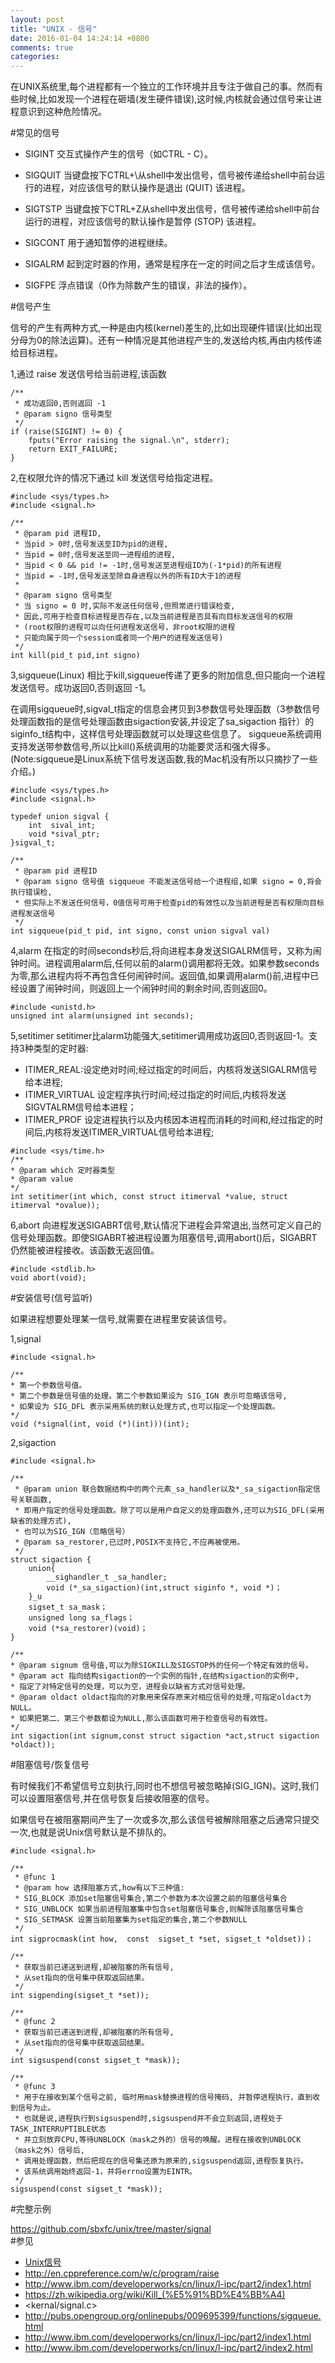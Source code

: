 ```yaml
---
layout: post
title: "UNIX - 信号"
date: 2016-01-04 14:24:14 +0800
comments: true
categories: 
---
```


在UNIX系统里,每个进程都有一个独立的工作环境并且专注于做自己的事。然而有些时候,比如发现一个进程在砸墙(发生硬件错误),这时候,内核就会通过信号来让进程意识到这种危险情况。

#常见的信号

- SIGINT   交互式操作产生的信号（如CTRL - C）。

- SIGQUIT  当键盘按下CTRL+\从shell中发出信号，信号被传递给shell中前台运行的进程，对应该信号的默认操作是退出 (QUIT) 该进程。

- SIGTSTP  当键盘按下CTRL+Z从shell中发出信号，信号被传递给shell中前台运行的进程，对应该信号的默认操作是暂停 (STOP) 该进程。

- SIGCONT  用于通知暂停的进程继续。

- SIGALRM  起到定时器的作用，通常是程序在一定的时间之后才生成该信号。

- SIGFPE	浮点错误（0作为除数产生的错误，非法的操作）。 

#信号产生

信号的产生有两种方式,一种是由内核(kernel)差生的,比如出现硬件错误(比如出现分母为0的除法运算)。还有一种情况是其他进程产生的,发送给内核,再由内核传递给目标进程。

1,通过 raise 发送信号给当前进程,该函数
	
	/**
	 * 成功返回0,否则返回 -1
	 * @param signo 信号类型
	 */
	if (raise(SIGINT) != 0) {
        fputs("Error raising the signal.\n", stderr);
        return EXIT_FAILURE;
    }

	
2,在权限允许的情况下通过 kill 发送信号给指定进程。

	#include <sys/types.h> 
	#include <signal.h> 
	
	/**
	 * @param pid 进程ID,
	 * 当pid > 0时,信号发送至ID为pid的进程,
	 * 当pid = 0时,信号发送至同一进程组的进程,
	 * 当pid < 0 && pid != -1时,信号发送至进程组ID为(-1*pid)的所有进程
	 * 当pid = -1时,信号发送至除自身进程以外的所有ID大于1的进程
	 * 
	 * @param signo 信号类型
	 * 当 signo = 0 时,实际不发送任何信号,但照常进行错误检查,
	 * 因此,可用于检查目标进程是否存在,以及当前进程是否具有向目标发送信号的权限
	 * (root权限的进程可以向任何进程发送信号，非root权限的进程
	 * 只能向属于同一个session或者同一个用户的进程发送信号)
	 */
	int kill(pid_t pid,int signo)
	
3,sigqueue(Linux) 相比于kill,sigqueue传递了更多的附加信息,但只能向一个进程发送信号。成功返回0,否则返回 -1。

在调用sigqueue时,sigval_t指定的信息会拷贝到3参数信号处理函数（3参数信号处理函数指的是信号处理函数由sigaction安装,并设定了sa_sigaction
指针）的siginfo_t结构中，这样信号处理函数就可以处理这些信息了。
sigqueue系统调用支持发送带参数信号,所以比kill()系统调用的功能要灵活和强大得多。(Note:sigqueue是Linux系统下信号发送函数,我的Mac机没有所以只摘抄了一些介绍。)


 
	#include <sys/types.h> 
	#include <signal.h> 
	
	typedef union sigval {
 		int  sival_int;
 		void *sival_ptr;
 	}sigval_t;
 	
	/**
	 * @param pid 进程ID
	 * @param signo 信号值 sigqueue 不能发送信号给一个进程组,如果 signo = 0,将会执行错误检,
	 * 但实际上不发送任何信号，0值信号可用于检查pid的有效性以及当前进程是否有权限向目标进程发送信号
	 */
	int sigqueue(pid_t pid, int signo, const union sigval val) 

4,alarm 在指定的时间seconds秒后,将向进程本身发送SIGALRM信号，又称为闹钟时间。进程调用alarm后,任何以前的alarm()调用都将无效。如果参数seconds为零,那么进程内将不再包含任何闹钟时间。返回值,如果调用alarm()前,进程中已经设置了闹钟时间，则返回上一个闹钟时间的剩余时间,否则返回0。

	#include <unistd.h> 
	unsigned int alarm(unsigned int seconds); 

5,setitimer setitimer比alarm功能强大,setitimer调用成功返回0,否则返回-1。支持3种类型的定时器:

- ITIMER_REAL:设定绝对时间;经过指定的时间后，内核将发送SIGALRM信号给本进程;
- ITIMER_VIRTUAL 设定程序执行时间;经过指定的时间后,内核将发送SIGVTALRM信号给本进程；
- ITIMER_PROF 设定进程执行以及内核因本进程而消耗的时间和,经过指定的时间后,内核将发送ITIMER_VIRTUAL信号给本进程;

<!--more-->

	#include <sys/time.h>
	/**
	* @param which 定时器类型
	* @param value 
	*/
	int setitimer(int which, const struct itimerval *value, struct itimerval *ovalue));
	
6,abort 向进程发送SIGABRT信号,默认情况下进程会异常退出,当然可定义自己的信号处理函数。即使SIGABRT被进程设置为阻塞信号,调用abort()后，SIGABRT仍然能被进程接收。该函数无返回值。
 
	#include <stdlib.h>
	void abort(void);

#安装信号(信号监听)

如果进程想要处理某一信号,就需要在进程里安装该信号。

1,signal

	#include <signal.h> 
	
	/**
	* 第一个参数信号值。
	* 第二个参数是信号值的处理。第二个参数如果设为 SIG_IGN 表示可忽略该信号,
	* 如果设为 SIG_DFL 表示采用系统的默认处理方式,也可以指定一个处理函数。
	*/
	void (*signal(int, void (*)(int)))(int);

2,sigaction

	#include <signal.h> 
	
	/**
	 * @param union 联合数据结构中的两个元素_sa_handler以及*_sa_sigaction指定信号关联函数,
	 * 即用户指定的信号处理函数。除了可以是用户自定义的处理函数外,还可以为SIG_DFL(采用缺省的处理方式),
	 * 也可以为SIG_IGN（忽略信号）
	 * @param sa_restorer,已过时,POSIX不支持它,不应再被使用。
	 */
	struct sigaction {
		union{
			__sighandler_t _sa_handler;
			void (*_sa_sigaction)(int,struct siginfo *, void *)；
		}_u
		sigset_t sa_mask；
		unsigned long sa_flags； 
		void (*sa_restorer)(void)；
    }
                  
	/**
	* @param signum 信号值,可以为除SIGKILL及SIGSTOP外的任何一个特定有效的信号。
	* @param act 指向结构sigaction的一个实例的指针,在结构sigaction的实例中,
	* 指定了对特定信号的处理，可以为空，进程会以缺省方式对信号处理。
	* @param oldact oldact指向的对象用来保存原来对相应信号的处理,可指定oldact为NULL。
	* 如果把第二、第三个参数都设为NULL,那么该函数可用于检查信号的有效性。
	*/
	int sigaction(int signum,const struct sigaction *act,struct sigaction *oldact));

#阻塞信号/恢复信号

有时候我们不希望信号立刻执行,同时也不想信号被忽略掉(SIG_IGN)。这时,我们可以设置阻塞信号,并在信号恢复后接收阻塞的信号。

如果信号在被阻塞期间产生了一次或多次,那么该信号被解除阻塞之后通常只提交一次,也就是说Unix信号默认是不排队的。
	
	#include <signal.h>
	
	/**
	 * @func 1
	 * @param how 选择阻塞方式,how有以下三种值:
	 * SIG_BLOCK 添加set阻塞信号集合,第二个参数为本次设置之前的阻塞信号集合
	 * SIG_UNBLOCK 如果当前进程阻塞集中包含set阻塞信号集合,则解除该阻塞信号集合
	 * SIG_SETMASK 设置当前阻塞集为set指定的集合,第二个参数NULL
	 */
	int sigprocmask(int how,  const  sigset_t *set, sigset_t *oldset))；
	
	/**
	 * 获取当前已递送到进程,却被阻塞的所有信号,
     * 从set指向的信号集中获取返回结果。
	 */
	int sigpending(sigset_t *set));
	
	/**
	 * @func 2
	 * 获取当前已递送到进程,却被阻塞的所有信号,
     * 从set指向的信号集中获取返回结果。
	 */
	int sigsuspend(const sigset_t *mask));
	
	/**
	 * @func 3
	 * 用于在接收到某个信号之前, 临时用mask替换进程的信号掩码, 并暂停进程执行，直到收到信号为止。
	 * 也就是说,进程执行到sigsuspend时,sigsuspend并不会立刻返回,进程处于TASK_INTERRUPTIBLE状态
	 * 并立刻放弃CPU,等待UNBLOCK（mask之外的）信号的唤醒。进程在接收到UNBLOCK（mask之外）信号后,
	 * 调用处理函数，然后把现在的信号集还原为原来的,sigsuspend返回,进程恢复执行。
	 * 该系统调用始终返回-1，并将errno设置为EINTR。
	 */
	sigsuspend(const sigset_t *mask));

#完整示例

<https://github.com/sbxfc/unix/tree/master/signal>	
#参见

- [Unix信号](https://zh.wikipedia.org/wiki/Unix%E4%BF%A1%E5%8F%B7)
- <http://en.cppreference.com/w/c/program/raise>
- <http://www.ibm.com/developerworks/cn/linux/l-ipc/part2/index1.html>
- <https://zh.wikipedia.org/wiki/Kill_(%E5%91%BD%E4%BB%A4)>
- <kernal/signal.c>
- <http://pubs.opengroup.org/onlinepubs/009695399/functions/sigqueue.html>
- <http://www.ibm.com/developerworks/cn/linux/l-ipc/part2/index1.html>
- <http://www.ibm.com/developerworks/cn/linux/l-ipc/part2/index2.html>

